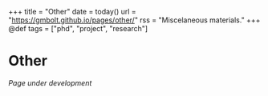 +++
title = "Other"
date = today()
url = "https://gmbolt.github.io/pages/other/"
rss = "Miscelaneous materials."
+++
@def tags = ["phd", "project", "research"]

# Other

*Page under development*
